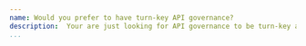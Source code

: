 ```yaml
---
name: Would you prefer to have turn-key API governance?
description:  Your are just looking for API governance to be turn-key and really do not have the resources to figure out on your own.
...
```

